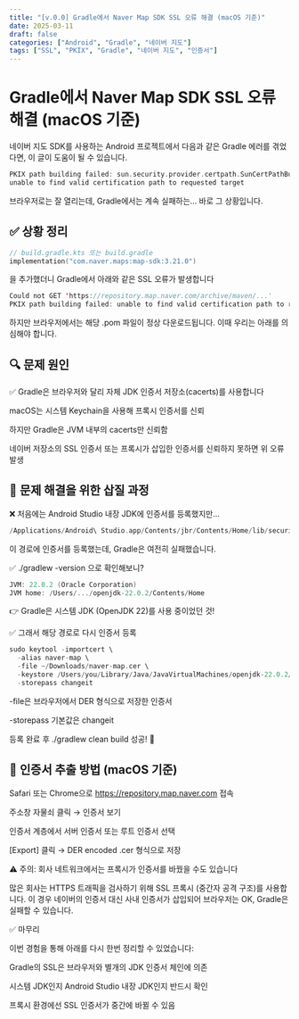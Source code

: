 ```yaml
---
title: "[v.0.0] Gradle에서 Naver Map SDK SSL 오류 해결 (macOS 기준)"
date: 2025-03-11
draft: false
categories: ["Android", "Gradle", "네이버 지도"]
tags: ["SSL", "PKIX", "Gradle", "네이버 지도", "인증서"]
---
```



# Gradle에서 Naver Map SDK SSL 오류 해결 (macOS 기준)

네이버 지도 SDK를 사용하는 Android 프로젝트에서 다음과 같은 Gradle 에러를 겪었다면, 이 글이 도움이 될 수 있습니다.

```kotlin
PKIX path building failed: sun.security.provider.certpath.SunCertPathBuilderException:
unable to find valid certification path to requested target
```

브라우저로는 잘 열리는데, Gradle에서는 계속 실패하는… 바로 그 상황입니다.

## ✅ 상황 정리

```kotlin
// build.gradle.kts 또는 build.gradle
implementation("com.naver.maps:map-sdk:3.21.0")
```

을 추가했더니 Gradle에서 아래와 같은 SSL 오류가 발생합니다

```kotlin
Could not GET 'https://repository.map.naver.com/archive/maven/...'
PKIX path building failed: unable to find valid certification path to requested target
```

하지만 브라우저에서는 해당 .pom 파일이 정상 다운로드됩니다. 이때 우리는 아래를 의심해야 합니다.

## 🔍 문제 원인

✅ Gradle은 브라우저와 달리 자체 JDK 인증서 저장소(cacerts)를 사용합니다

macOS는 시스템 Keychain을 사용해 프록시 인증서를 신뢰

하지만 Gradle은 JVM 내부의 cacerts만 신뢰함

네이버 저장소의 SSL 인증서 또는 프록시가 삽입한 인증서를 신뢰하지 못하면 위 오류 발생

## 🧭 문제 해결을 위한 삽질 과정

❌ 처음에는 Android Studio 내장 JDK에 인증서를 등록했지만...

```kotlin
/Applications/Android\ Studio.app/Contents/jbr/Contents/Home/lib/security/cacerts
```

이 경로에 인증서를 등록했는데, Gradle은 여전히 실패했습니다.

✅ ./gradlew -version 으로 확인해보니?

```kotlin
JVM: 22.0.2 (Oracle Corporation)
JVM home: /Users/.../openjdk-22.0.2/Contents/Home
```

👉 Gradle은 시스템 JDK (OpenJDK 22)를 사용 중이었던 것!

✅ 그래서 해당 경로로 다시 인증서 등록

```kotlin
sudo keytool -importcert \
  -alias naver-map \
  -file ~/Downloads/naver-map.cer \
  -keystore /Users/you/Library/Java/JavaVirtualMachines/openjdk-22.0.2/Contents/Home/lib/security/cacerts \
  -storepass changeit
```

-file은 브라우저에서 DER 형식으로 저장한 인증서

-storepass 기본값은 changeit

등록 완료 후 ./gradlew clean build 성공! 🎉

## 🧪 인증서 추출 방법 (macOS 기준)

Safari 또는 Chrome으로 https://repository.map.naver.com 접속

주소창 자물쇠 클릭 → 인증서 보기

인증서 계층에서 서버 인증서 또는 루트 인증서 선택

[Export] 클릭 → DER encoded .cer 형식으로 저장

⚠️ 주의: 회사 네트워크에서는 프록시가 인증서를 바꿨을 수도 있습니다

많은 회사는 HTTPS 트래픽을 검사하기 위해 SSL 프록시 (중간자 공격 구조)를 사용합니다.
이 경우 네이버의 인증서 대신 사내 인증서가 삽입되어 브라우저는 OK, Gradle은 실패할 수 있습니다.



✅ 마무리

이번 경험을 통해 아래를 다시 한번 정리할 수 있었습니다:

Gradle의 SSL은 브라우저와 별개의 JDK 인증서 체인에 의존

시스템 JDK인지 Android Studio 내장 JDK인지 반드시 확인

프록시 환경에선 SSL 인증서가 중간에 바뀔 수 있음